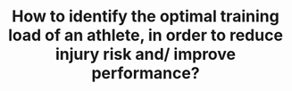---
id: question-020
title: How to identify the optimal training load of an athlete, in order to
  reduce injury risk and/ improve performance?
application: injury risk mitigation and modelling
dataTypes:
  - categorical-ordinal
  - time-series-longitudinal
questionType: predictive
dataExpertises:
  - bayesian-statistics
  - state-space-model
  - classification
dataMethods:
  - bayesian-methods
  - classification
  - state-space-model
themes:
  - sports-medicine
  - injury-and-rehabilitation
taskSolvers:
  - analyse-injury-and-rehabilitation-patterns
experts:
  - Paul Wu
references:
  - https://pubmed.ncbi.nlm.nih.gov/28601588/
---
